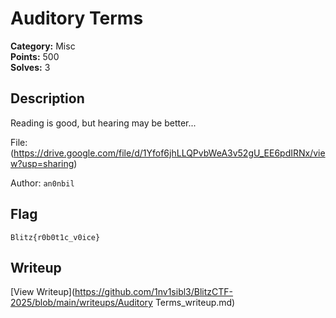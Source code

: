 # Auditory Terms

**Category:** Misc  
**Points:** 500  
**Solves:** 3  

## Description

Reading is good, but hearing may be better...

File: (https://drive.google.com/file/d/1Yfof6jhLLQPvbWeA3v52gU_EE6pdIRNx/view?usp=sharing)

Author: `an0nbil`

## Flag

`Blitz{r0b0t1c_v0ice}`

## Writeup

[View Writeup](https://github.com/1nv1sibl3/BlitzCTF-2025/blob/main/writeups/Auditory Terms_writeup.md)
